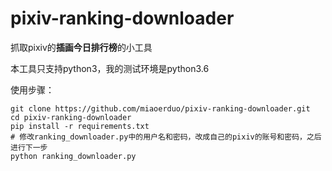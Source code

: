# pixiv-ranking-downloader
抓取pixiv的**插画今日排行榜**的小工具

本工具只支持python3，我的测试环境是python3.6

使用步骤：

```
git clone https://github.com/miaoerduo/pixiv-ranking-downloader.git
cd pixiv-ranking-downloader
pip install -r requirements.txt
# 修改ranking_downloader.py中的用户名和密码，改成自己的pixiv的账号和密码，之后进行下一步
python ranking_downloader.py
```
